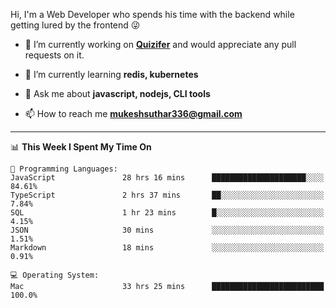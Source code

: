 Hi, I'm a Web Developer who spends his time with the backend while getting lured by the frontend 😜

- 🔭 I’m currently working on **[Quizifer](https://github.com/SutharMukesh/Quizifer/)** and would appreciate any pull requests on it.

- 🌱 I’m currently learning **redis, kubernetes**

- 💬 Ask me about **javascript, nodejs, CLI tools**

- 📫 How to reach me **mukeshsuthar336@gmail.com**

---
<!--START_SECTION:waka-->
📊 **This Week I Spent My Time On** 

```text
💬 Programming Languages: 
JavaScript               28 hrs 16 mins      █████████████████████░░░░   84.61% 
TypeScript               2 hrs 37 mins       ██░░░░░░░░░░░░░░░░░░░░░░░   7.84% 
SQL                      1 hr 23 mins        █░░░░░░░░░░░░░░░░░░░░░░░░   4.15% 
JSON                     30 mins             ░░░░░░░░░░░░░░░░░░░░░░░░░   1.51% 
Markdown                 18 mins             ░░░░░░░░░░░░░░░░░░░░░░░░░   0.91%

💻 Operating System: 
Mac                      33 hrs 25 mins      █████████████████████████   100.0%

```


<!--END_SECTION:waka-->
